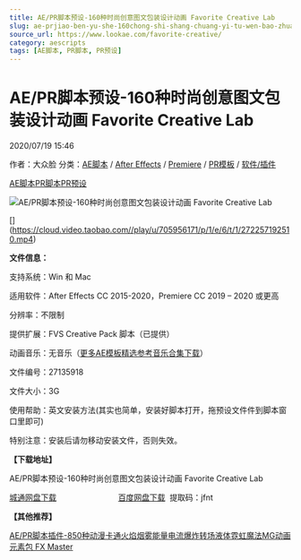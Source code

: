 ```yaml
---
title: AE/PR脚本预设-160种时尚创意图文包装设计动画 Favorite Creative Lab
slug: ae-prjiao-ben-yu-she-160chong-shi-shang-chuang-yi-tu-wen-bao-zhuang-she-ji-dong-hua-favorite-creative-lab
source_url: https://www.lookae.com/favorite-creative/
category: aescripts
tags: [AE脚本, PR脚本, PR预设]
---
```

# AE/PR脚本预设-160种时尚创意图文包装设计动画 Favorite Creative Lab

2020/07/19 15:46

作者：大众脸
分类：[AE脚本](https://www.lookae.com/after-effects/aescripts/) / [After Effects](https://www.lookae.com/after-effects/) / [Premiere](https://www.lookae.com/qitarjcj/premierezy/) / [PR模板](https://www.lookae.com/prmoban/) / [软件/插件](https://www.lookae.com/qitarjcj/)

[AE脚本](https://www.lookae.com/tag/ae%e8%84%9a%e6%9c%ac/)[PR脚本](https://www.lookae.com/tag/pr%e8%84%9a%e6%9c%ac/)[PR预设](https://www.lookae.com/tag/pr%e9%a2%84%e8%ae%be/)

![AE/PR脚本预设-160种时尚创意图文包装设计动画 Favorite Creative Lab](https://www.lookae.com/wp-content/uploads/2020/07/Favorite-Creative-Lab.jpg "AE/PR脚本预设-160种时尚创意图文包装设计动画 Favorite Creative Lab-LookAE.com")

[﻿[﻿]("https://cloud.video.taobao.com//play/u/705956171/p/1/e/6/t/1/272257192510.mp4)](https://cloud.video.taobao.com//play/u/705956171/p/1/e/6/t/1/272257192510.mp4)

**文件信息：**

支持系统：Win 和 Mac

适用软件：After Effects CC 2015-2020，Premiere CC 2019 – 2020 或更高

分辨率：不限制

提供扩展：FVS Creative Pack 脚本（已提供）

动画音乐：无音乐（[更多AE模板精选参考音乐合集下载](https://item.taobao.com/item.htm?spm=a1z10.1.w4004-2793089344.4.MUvxbV&id=37289930486)）

文件编号：27135918

文件大小：3G

使用帮助：英文安装方法(其实也简单，安装好脚本打开，拖预设文件件到脚本窗口里即可)

特别注意：安装后请勿移动安装文件，否则失效。

**【下载地址】**

AE/PR脚本预设-160种时尚创意图文包装设计动画 Favorite Creative Lab

[城通网盘下载](https://089u.com/file/680462-453779957)                            [百度网盘下载](https://pan.baidu.com/s/1xF1mgudZrArLZLog5l2ZSQ)  提取码：jfnt

**【其他推荐】**

[AE/PR脚本插件-850种动漫卡通火焰烟雾能量电流爆炸转场液体霓虹魔法MG动画元素包 FX Master](https://www.lookae.com/fx-master/)
